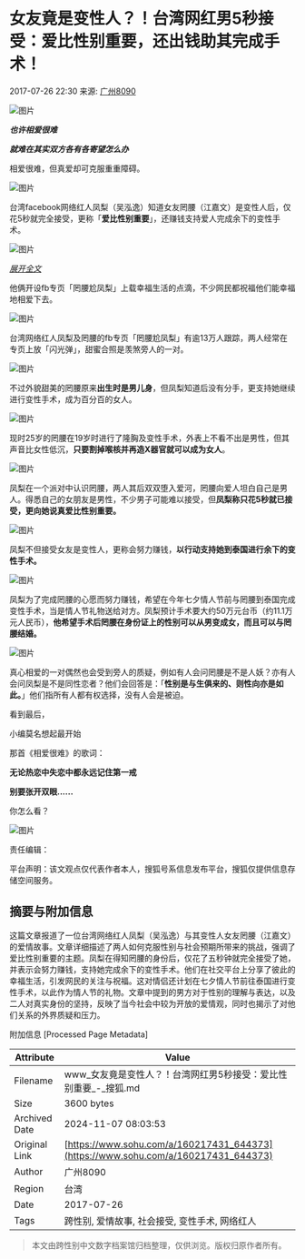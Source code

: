 # 女友竟是变性人？！台湾网红男5秒接受：爱比性别重要，还出钱助其完成手术！

2017-07-26 22:30 来源: [广州8090](https://www.sohu.com/?spm=smpc.content-abroad.content.1.1730966403840ub92Jf9)

![图片](http://img.mp.itc.cn/upload/20170727/15e8d63822d046b5a14ff2ccc0464e86_th.jpg)

**_也许相爱很难_**

**_就难在其实双方各有各寄望怎么办_**

相爱很难，但真爱却可克服重重障碍。

![图片](http://img.mp.sohu.com/upload/20170727/9ec4f6f588f040cb93db929df5a2ad93_th.png)

台湾facebook网络红人凤梨（吴泓逸）知道女友罔腰（江嘉文）是变性人后，仅花5秒就完全接受，更称「**爱比性别重要**」，还赚钱支持爱人完成余下的变性手术。

![图片](http://img.mp.sohu.com/upload/20170727/aa29225a2f5b43e3966a0f9811d4c06d_th.png)

[_展开全文_](javascript:;)

他俩开设fb专页「罔腰尬凤梨」上载幸福生活的点滴，不少网民都祝福他们能幸福地相爱下去。

![图片](http://img.mp.sohu.com/upload/20170727/9b46665c2ccc499596c3bef100f0164a_th.png)

台湾网络红人凤梨及罔腰的fb专页「罔腰尬凤梨」有逾13万人跟踪，两人经常在专页上放「闪光弹」，甜蜜合照是羡煞旁人的一对。

![图片](http://img.mp.sohu.com/upload/20170727/6c2da74033d64e16a416f722338a407d_th.png)

不过外貌甜美的罔腰原来**出生时是男儿身**，但凤梨知道后没有分手，更支持她继续进行变性手术，成为百分百的女人。

![图片](http://img.mp.sohu.com/upload/20170727/475ae2886e3a4034b122cf98d5a9a501_th.png)

现时25岁的罔腰在19岁时进行了隆胸及变性手术，外表上不看不出是男性，但其声音比女性低沉，**只要割掉喉核并再造X器官就可以成为女人**。

![图片](http://img.mp.sohu.com/upload/20170727/00a078bde5a3467bae0a18aa69dba51e_th.png)

凤梨在一个派对中认识罔腰，两人其后双双堕入爱河，罔腰向爱人坦白自己是男人。得悉自己的女朋友是男性，不少男子可能难以接受，但**凤梨称只花5秒就已接受，更向她说真爱比性别重要。**

![图片](http://img.mp.sohu.com/upload/20170727/875a2673562f411389f58c5b41d45ae5_th.png)

凤梨不但接受女友是变性人，更称会努力赚钱，**以行动支持她到泰国进行余下的变性手术。**

![图片](http://img.mp.sohu.com/upload/20170727/fd131db40ffa42c8a1e784af1e219a0e_th.png)

凤梨为了完成罔腰的心愿而努力赚钱，希望在今年七夕情人节前与罔腰到泰国完成变性手术，当是情人节礼物送给对方。凤梨预计手术要大约50万元台币（约11.1万元人民币），**他希望手术后罔腰在身份证上的性别可以从男变成女，而且可以与罔腰结婚。**

![图片](http://img.mp.sohu.com/upload/20170727/2b6bf260b2f344ecba500783ce0d4075_th.png)

真心相爱的一对偶然也会受到旁人的质疑，例如有人会问罔腰是不是人妖？亦有人会问凤梨是不是同性恋者？他们会回答是：「**性别是与生俱来的、则性向亦是如此。**」他们指所有人都有权选择，没有人会是被迫。

看到最后，

小编莫名想起最开始

那首《相爱很难》的歌词：

**无论热恋中失恋中都永远记住第一戒**

**别要张开双眼......**

你怎么看？

![图片](http://img.mp.sohu.com/upload/20170727/f011d9962063498b83f2a8ffa82d9151_th.png)

责任编辑：

平台声明：该文观点仅代表作者本人，搜狐号系信息发布平台，搜狐仅提供信息存储空间服务。

## 摘要与附加信息

<!-- tcd_abstract -->
这篇文章报道了一位台湾网络红人凤梨（吴泓逸）与其变性人女友罔腰（江嘉文）的爱情故事。文章详细描述了两人如何克服性别与社会预期所带来的挑战，强调了爱比性别重要的主题。凤梨在得知罔腰的身份后，仅花了五秒钟就完全接受了她，并表示会努力赚钱，支持她完成余下的变性手术。他们在社交平台上分享了彼此的幸福生活，引发网民的关注与祝福。这对情侣还计划在七夕情人节前往泰国进行变性手术，以此作为情人节的礼物。文章中提到的男方对于性别的理解与表达，以及二人对真实身份的坚持，反映了当今社会中较为开放的爱情观，同时也揭示了对他们关系的外界质疑和压力。
<!-- tcd_abstract_end -->

附加信息 [Processed Page Metadata]

| Attribute       | Value                                  |
|-----------------|----------------------------------------|
| Filename        | www_女友竟是变性人？！台湾网红男5秒接受：爱比性别重要_-_搜狐.md                             |
| Size            | 3600 bytes                           |
| Archived Date   | 2024-11-07 08:03:53                             |
| Original Link   | [https://www.sohu.com/a/160217431_644373](https://www.sohu.com/a/160217431_644373)                       |
| Author          | 广州8090                               |
| Region          | 台湾                               |
| Date            | 2017-07-26                                 |
| Tags            | 跨性别, 爱情故事, 社会接受, 变性手术, 网络红人                                 |
>
> 本文由跨性别中文数字档案馆归档整理，仅供浏览。版权归原作者所有。
>